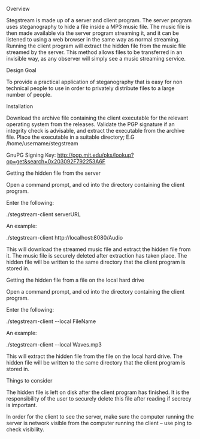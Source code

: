 Overview

Stegstream is made up of a server and client program. The server program uses steganography to hide a file inside a MP3 music file. The music file is then made available via the server program streaming it, and it can be listened to using a web browser in the same way as normal streaming. Running the client program will extract the hidden file from the music file streamed by the server. This method allows files to be transferred in an invisible way, as any observer will simply see a music streaming service.

Design Goal

To provide a practical application of steganography that is easy for non technical people to use in order to privately distribute files to a large number of people.

Installation

Download the archive file containing the client executable for the relevant operating system from the releases. Validate the PGP signature if an integrity check is advisable, and extract the executable from the archive file. Place the executable in a suitable directory; E.G /home/username/stegstream

GnuPG Signing Key: http://pgp.mit.edu/pks/lookup?op=get&search=0x203092F792253A6F

Getting the hidden file from the server

Open a command prompt, and cd into the directory containing the client program.

Enter the following:

./stegstream-client serverURL

An example:

./stegstream-client http://localhost:8080/Audio

This will download the streamed music file and extract the hidden file from it. The music file is securely deleted after extraction has taken place. The hidden file will be written to the same directory that the client program is stored in.

Getting the hidden file from a file on the local hard drive

Open a command prompt, and cd into the directory containing the client program.

Enter the following:

./stegstream-client --local FileName

An example:

./stegstream-client --local Waves.mp3

This will extract the hidden file from the file on the local hard drive. The hidden file will be written to the same directory that the client program is stored in.

Things to consider

The hidden file is left on disk after the client program has finished. It is the responsibility of the user to securely delete this file after reading if secrecy is important.

In order for the client to see the server, make sure the computer running the server is network visible from the computer running the client – use ping to check visibility.
